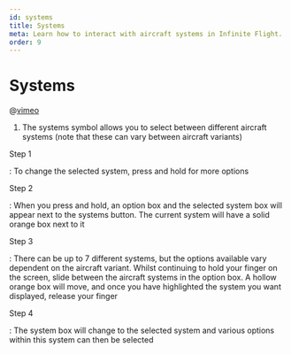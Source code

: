 ```yaml
---
id: systems
title: Systems
meta: Learn how to interact with aircraft systems in Infinite Flight.
order: 9
---
```


# Systems

@[vimeo](389045630)



1. The systems symbol allows you to select between different aircraft systems (note that these can vary between aircraft variants)



Step 1

: To change the selected system, press and hold for more options

Step 2

: When you press and hold, an option box and the selected system box will appear next to the systems button. The current system will have a solid orange box next to it

Step 3

: There can be up to 7 different systems, but the options available vary dependent on the aircraft variant. Whilst continuing to hold your finger on the screen, slide between the aircraft systems in the option box. A hollow orange box will move, and once you have highlighted the system you want displayed, release your finger

Step 4

: The system box will change to the selected system and various options within this system can then be selected